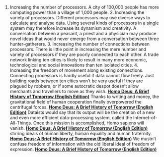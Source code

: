 1. Increasing the number of processors. A city of 100,000 people has more computing power than a village of 1,000 people. 2. Increasing the variety of processors. Different processors may use diverse ways to calculate and analyse data. Using several kinds of processors in a single system may therefore increase its dynamism and creativity. A conversation between a peasant, a priest and a physician may produce novel ideas that would never emerge from a conversation between three hunter-gatherers. 3. Increasing the number of connections between processors. There is little point in increasing the mere number and variety of processors if they are poorly connected to each other. A trade network linking ten cities is likely to result in many more economic, technological and social innovations than ten isolated cities. 4. Increasing the freedom of movement along existing connections. Connecting processors is hardly useful if data cannot flow freely. Just building roads between ten cities won’t be very useful if they are plagued by robbers, or if some autocratic despot doesn’t allow merchants and travellers to move as they wish.
[**Homo Deus: A Brief History of Tomorrow (English Edition)**](http://amzn.eu/1d4mxj1)
Thanks to writing and money, the gravitational field of human cooperation finally overpowered the centrifugal forces.
[**Homo Deus: A Brief History of Tomorrow (English Edition)**](http://amzn.eu/gT5XmXz)
Dataists would say that its output will be the creation of a new and even more efficient data-processing system, called the Internet-of-All-Things. Once this mission is accomplished, Homo sapiens will vanish.
[**Homo Deus: A Brief History of Tomorrow (English Edition)**](http://amzn.eu/6OFyXwn)
stirring ideals of human liberty, human equality and human fraternity.
[**Homo Deus: A Brief History of Tomorrow (English Edition)**](http://amzn.eu/iUimjur)
We mustn’t confuse freedom of information with the old liberal ideal of freedom of expression.
[**Homo Deus: A Brief History of Tomorrow (English Edition)**](http://amzn.eu/8SbUg05)